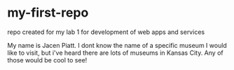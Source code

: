# my-first-repo
repo created for my lab 1 for development of web apps and services

My name is Jacen Piatt. I dont know the name of a specific museum I would like to visit, but i've heard there are lots of museums in Kansas City. Any of those would be cool to see!

